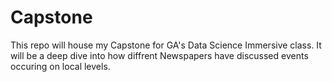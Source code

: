 # Capstone

This repo will house my Capstone for GA's Data Science Immersive class. It will be a deep dive into how diffrent Newspapers have discussed events occuring on local levels.
